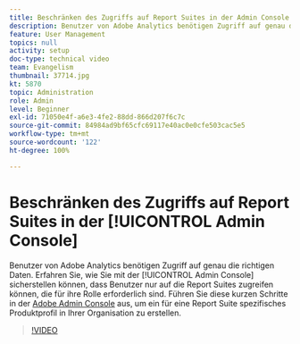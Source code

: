 ```yaml
---
title: Beschränken des Zugriffs auf Report Suites in der Admin Console
description: Benutzer von Adobe Analytics benötigen Zugriff auf genau die richtigen Daten. Erfahren Sie, wie Sie mit der Admin Console sicherstellen können, dass Benutzer nur auf die Report Suites zugreifen können, die für ihre Rolle erforderlich sind. Führen Sie diese kurzen Schritte in der Adobe Admin Console aus, um ein für eine Report Suite spezifisches Produktprofil in Ihrer Organisation zu erstellen.
feature: User Management
topics: null
activity: setup
doc-type: technical video
team: Evangelism
thumbnail: 37714.jpg
kt: 5870
topic: Administration
role: Admin
level: Beginner
exl-id: 71050e4f-a6e3-4fe2-88dd-866d207f6c7c
source-git-commit: 84984ad9bf65cfc69117e40ac0e0cfe503cac5e5
workflow-type: tm+mt
source-wordcount: '122'
ht-degree: 100%

---
```


# Beschränken des Zugriffs auf Report Suites in der [!UICONTROL Admin Console]

Benutzer von Adobe Analytics benötigen Zugriff auf genau die richtigen Daten. Erfahren Sie, wie Sie mit der [!UICONTROL Admin Console] sicherstellen können, dass Benutzer nur auf die Report Suites zugreifen können, die für ihre Rolle erforderlich sind. Führen Sie diese kurzen Schritte in der [Adobe Admin Console](https://adminconsole.adobe.com/de) aus, um ein für eine Report Suite spezifisches Produktprofil in Ihrer Organisation zu erstellen.

>[!VIDEO](https://video.tv.adobe.com/v/37714/?quality=12&learn=on)
